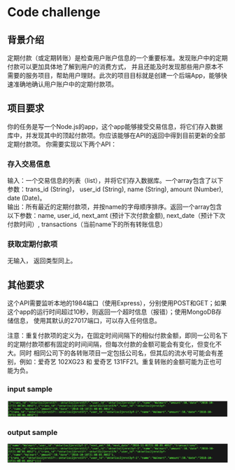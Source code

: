 # Code challenge
## 背景介绍
定期付款（或定期转账）是检查用户账户信息的一个重要标准。发现账户中的定期付款可以更加具体地了解到用户的消费方式，
并且还能及时发现那些用户原本不需要的服务项目，帮助用户理财。此次的项目目标就是创建一个后端App，能够快速准确地确认用户账户中的定期付款项。

## 项目要求
你的任务是写一个Node.js的app，这个app能够接受交易信息，将它们存入数据库中，并发现其中的顶起付款项。你应该能够在API的返回中得到目前更新的全部定期付款项。
你需要实现以下两个API：
### 存入交易信息
输入：一个交易信息的列表（list），并将它们存入数据库。一个array包含了以下参数：trans_id (String)， user_id (String),
name (String), amount (Number), date (Date)。   
输出：所有最近的定期付款项，并按name的字母顺序排序。返回一个array包含以下参数：name, user_id, next_amt (预计下次付款金额), 
next_date（预计下次付款时间）, transactions（当前name下的所有转账信息）

### 获取定期付款项
无输入， 返回类型同上。

## 其他要求
这个API需要监听本地的1984端口（使用Express），分别使用POST和GET；如果这个app的运行时间超过10秒，则返回一个超时信息（报错）；使用MongoDB存储信息，
使用其默认的27017端口，可以存入任何信息。   

注意：重复付款项的定义为，在固定时间间隔下的相似付款金额，即同一公司名下的定期付款项都有固定的时间间隔，但每次付款的金额可能会有变化，但变化不大。同时
相同公司下的各转账项目一定包括公司名，但其后的流水号可能会有差别，例如：爱奇艺 102XG23 和 爱奇艺 131FF21。重复转账的金额可能为正也可能为负。

### input sample
![img](https://github.com/seuygr/solution/blob/master/image/%E8%BE%93%E5%85%A5%E5%BC%8F%E6%A0%B7.png)

### output sample
![img](https://github.com/seuygr/solution/blob/master/image/%E8%BE%93%E5%87%BA%E5%BC%8F%E6%A0%B7.png)
